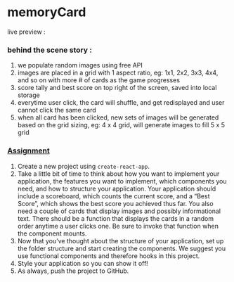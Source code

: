 # memoryCard

live preview : 

### behind the scene story :

1. we populate random images using free API
2. images are placed in a grid with 1 aspect ratio, eg: 1x1, 2x2, 3x3, 4x4, and so on with more # of cards as the game progresses
3. score tally and best score on top right of the screen, saved into local storage
4. everytime user click, the card will shuffle, and get redisplayed and user cannot click the same card
5. when all card has been clicked, new sets of images will be generated based on the grid sizing, eg: 4 x 4 grid, will generate images to fill 5 x 5 grid

<section id="assignment">
  <h3><a href="#assignment" class="anchor-link">Assignment</a></h3>

  <div class="lesson-content__panel">
    <ol>
      <li>Create a new project using <code>create-react-app</code>.</li>
      <li>Take a little bit of time to think about how you want to implement your application, the features you want to implement, which components you need, and how to structure your application. Your application should include a scoreboard, which counts the current score, and a “Best Score”, which shows the best score you achieved thus far. You also need a couple of cards that display images and possibly informational text. There should be a function that displays the cards in a random order anytime a user clicks one. Be sure to invoke that function when the component mounts.</li>
      <li>Now that you’ve thought about the structure of your application, set up the folder structure and start creating the components. We suggest you use functional components and therefore hooks in this project.</li>
      <li>Style your application so you can show it off!</li>
      <li>As always, push the project to GitHub.</li>
    </ol>
  </div>
</section>
